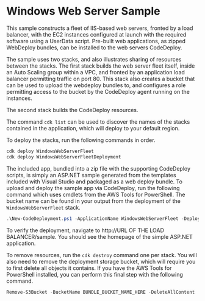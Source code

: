 # Windows Web Server Sample

This sample constructs a fleet of IIS-based web servers, fronted by a load balancer, with the EC2 instances configured at launch with the required software using a UserData script. Pre-built web applications, as zipped WebDeploy bundles, can be installed to the web servers CodeDeploy.

The sample uses two stacks, and also illustrates sharing of resources between the stacks. The first stack builds the web server fleet itself, inside an Auto Scaling group within a VPC, and fronted by an application load balancer permitting traffic on port 80. This stack also creates a bucket that can be used to upload the webdeploy bundles to, and configures a role permitting access to the bucket by the CodeDeploy agent running on the instances.

The second stack builds the CodeDeploy resources.

The command `cdk list` can be used to discover the names of the stacks contained in the application, which will deploy to your default region.

To deploy the stacks, run the following commands in order.

```bash
cdk deploy WindowsWebServerFleet
cdk deploy WindowsWebServerFleetDeployment
```

The included app, bundled into a zip file with the supporting CodeDeploy scripts, is simply an ASP.NET sample generated from the templates included with Visual Studio and packaged as a web deploy bundle. To upload and deploy the sample app via CodeDeploy, run the following command which uses cmdlets from the AWS Tools for PowerShell. The bucket name can be found in your output from the deployment of the `WindowsWebServerFleet` stack.

```powershell
.\New-CodeDeployment.ps1 -ApplicationName WindowsWebServerFleet -DeploymentBundle .\SampleWebApplication.bundled.zip -BucketName BUNDLE_BUCKET_NAME_HERE -DeploymentGroupName WindowsWebServerFleetDeploymentGroup -WaitForCompletion
```

To verify the deployment, navigate to http://URL OF THE LOAD BALANCER/sample. You should see the homepage of the simple ASP.NET application.

To remove resources, run the `cdk destroy` command one per stack. You will also need to remove the deployment storage bucket, which will require you to first delete all objects it contains. If you have the AWS Tools for PowerShell installed, you can perform this final step with the following command.

```powershell
Remove-S3Bucket -BucketName BUNDLE_BUCKET_NAME_HERE -DeleteAllContent
```

